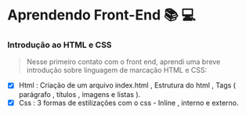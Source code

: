 # Aprendendo Front-End :books: :computer:
### Introdução ao HTML e CSS
> Nesse primeiro contato com o front end, aprendi uma breve introdução sobre linguagem de marcação HTML e CSS:

- [x] Html : Criação de um arquivo index.html , Estrutura do html , Tags ( parágrafo , títulos , imagens e listas ).
- [x] Css : 3 formas de estilizações com o css - Inline , interno e externo.
